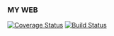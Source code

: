 ### MY WEB

[![Coverage Status](https://coveralls.io/repos/github/fabriceumuhire/MY-BRAND/badge.svg?branch=develop)](https://coveralls.io/github/fabriceumuhire/MY-BRAND?branch=develop)
[![Build Status](https://travis-ci.org/fabriceumuhire/MY-BRAND.svg?branch=develop)](https://travis-ci.org/fabriceumuhire/MY-BRAND)
